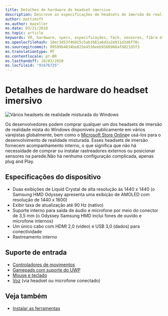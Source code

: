 ```yaml
---
title: Detalhes de hardware do headset imersivo
description: Descreve as especificações de headsets de imersão de realidade mista do Windows, fornecendo VR com acompanhamento interno (nenhuma configuração externa é necessária).
author: mattzmsft
ms.author: mazeller
ms.date: 03/21/2018
ms.topic: article
keywords: VR, hardware, specs, especificações, Tech, sensores, fibra ótica, exibição
ms.openlocfilehash: 10ec3d53f46815c5ab1b61a6d2a2e011d3d6f70c
ms.sourcegitcommit: 09599b4034be825e4536eeb9566968afd021d5f3
ms.translationtype: MT
ms.contentlocale: pt-BR
ms.lasthandoff: 10/03/2020
ms.locfileid: "91676725"
---
```

# <a name="immersive-headset-hardware-details"></a>Detalhes de hardware do headset imersivo

![Vários headsets de realidade misturada do Windows](images/MR-headsets.png)

Os desenvolvedores podem comprar qualquer um dos headsets de imersão de realidade mista do Windows disponíveis publicamente em vários varejistas globalmente, bem como o [Microsoft Store Online](https://www.microsoft.com/store/collections/VRandMixedrealityheadsets)e usá-los para o desenvolvimento de realidade misturada. Esses headsets de imersão fornecem acompanhamento interno, o que significa que não há necessidade de comprar ou instalar rastreadores externos ou posicionar sensores na parede.Não há nenhuma configuração complicada, apenas plug and Play.

## <a name="device-specifications"></a>Especificações do dispositivo
* Duas exibições de Liquid Crystal de alta resolução às 1440 x 1440 (o Samsung HMD Odyssey apresenta uma exibição de AMOLED com resolução de 1440 x 1600)
* Exibir taxa de atualização até 90 Hz (nativo)
* Suporte interno para saída de áudio e microfone por meio do conector de 3,5 mm (o Odyssey Samsung HMD inclui fones de ouvido e microfone internos)
* Um único cabo com HDMI 2,0 (vídeo) e USB 3,0 (dados) para conectividade
* Rastreamento interno

## <a name="input-support"></a>Suporte de entrada
* [Controladores de movimentos](../design/motion-controllers.md)
* [Gamepads com suporte do UWP](hardware-accessories.md)
* [Mouse e teclado](hardware-accessories.md)
* [Voz](../design/voice-input.md) (via headset ou microfone conectado)

## <a name="see-also"></a>Veja também
* [Instalar as ferramentas](../develop/install-the-tools.md)
